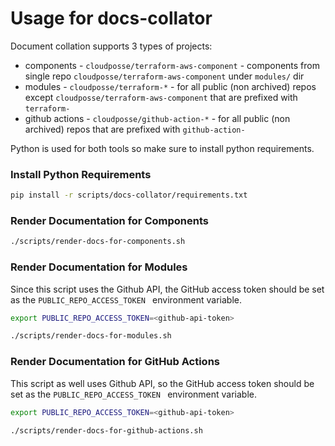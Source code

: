 # Usage for docs-collator

Document collation supports 3 types of projects:
- components - `cloudposse/terraform-aws-component` - components from single repo `cloudposse/terraform-aws-component` under `modules/` dir 
- modules - `cloudposse/terraform-*` - for all public (non archived) repos except `cloudposse/terraform-aws-component` that are prefixed with `terraform-`
- github actions - `cloudposse/github-action-*` - for all public (non archived) repos that are prefixed with `github-action-`

Python is used for both tools so make sure to install python requirements.

### Install Python Requirements

```bash
pip install -r scripts/docs-collator/requirements.txt
```

### Render Documentation for Components

```bash
./scripts/render-docs-for-components.sh
```

### Render Documentation for Modules

Since this script uses the Github API, the GitHub access token should be set as the `PUBLIC_REPO_ACCESS_TOKEN ` environment variable.

```bash
export PUBLIC_REPO_ACCESS_TOKEN=<github-api-token>

./scripts/render-docs-for-modules.sh
```

### Render Documentation for GitHub Actions

This script as well uses Github API, so the GitHub access token should be set as the `PUBLIC_REPO_ACCESS_TOKEN ` environment variable.

```bash
export PUBLIC_REPO_ACCESS_TOKEN=<github-api-token>

./scripts/render-docs-for-github-actions.sh
```
